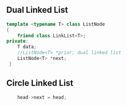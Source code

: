 Dual Linked List
---
```cpp
template <typename T> class ListNode
{
	friend class LinkList<T>;
private:
	T data;
	//ListNode<T> *prior; dual linked list
	ListNode<T> *next;
 }
 ```
 
 Circle Linked List
 ---
 ```cpp
     head->next = head;
 ```
